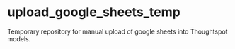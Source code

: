 # upload_google_sheets_temp
Temporary repository for manual upload of google sheets into Thoughtspot models. 
